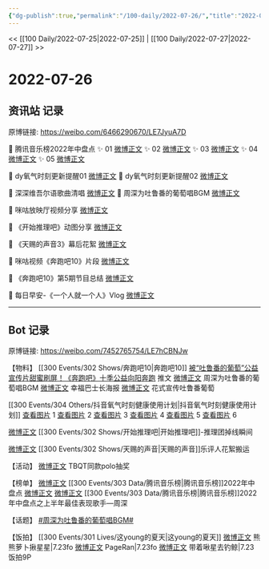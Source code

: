 ```yaml
---
{"dg-publish":true,"permalink":"/100-daily/2022-07-26/","title":"2022-07-26"}
---
```



<< [[100 Daily/2022-07-25\|2022-07-25]] | [[100 Daily/2022-07-27\|2022-07-27]] >>

# 2022-07-26

## 资讯站 记录

原博链接: https://weibo.com/6466290670/LE7JyuA7D

💫 腾讯音乐榜2022年中盘点
✨ 01 [微博正文](https://m.weibo.cn/6466290670/4795572789712459)
✨ 02 [微博正文](https://m.weibo.cn/6466290670/4795571988860390)
✨ 03 [微博正文](https://m.weibo.cn/6466290670/4795514011255843)
✨ 04 [微博正文](https://m.weibo.cn/6466290670/4795511972823788)
✨ 05 [微博正文](https://m.weibo.cn/6466290670/4795511557590529)

💫 dy氧气时刻更新提醒01 [微博正文](https://m.weibo.cn/6466290670/4795618134068126)
💫 dy氧气时刻更新提醒02 [微博正文](https://m.weibo.cn/6466290670/4795573503530136)

💫 深深维吾尔语歌曲清唱 [微博正文](https://m.weibo.cn/6466290670/4795437523930735)
💫 周深为吐鲁番的葡萄唱BGM [微博正文](https://m.weibo.cn/6466290670/4795450206983974)

💫 咪咕放映厅视频分享 [微博正文](https://m.weibo.cn/6466290670/4795502506543001)

💫 《开始推理吧》动图分享 [微博正文](https://m.weibo.cn/6466290670/4795484520583697)

💫 《天赐的声音3》幕后花絮 [微博正文](https://m.weibo.cn/6466290670/4795508947946498)

💫 咪咕视频《奔跑吧10》片段 [微博正文](https://m.weibo.cn/6466290670/4795539100800254)

💫 《奔跑吧10》第5期节目总结 [微博正文](https://m.weibo.cn/6466290670/4795426747976820)

💫 每日早安-《一个人就一个人》Vlog [微博正文](https://m.weibo.cn/6466290670/4795403382296204)

---
## Bot 记录

原博链接: https://weibo.com/7452765754/LE7hCBNJw

【物料】
[[300 Events/302 Shows/奔跑吧10\|奔跑吧10]]
[被“吐鲁番的葡萄”公益宣传片甜蜜刷屏！《奔跑吧》十季公益向阳奔跑](https://weibo.cn/sinaurl?u=https%3A%2F%2Fmp.weixin.qq.com%2Fs%2F11-jjDGhq5IBYrmgrqecJA) 推文
[微博正文](https://m.weibo.cn/5242381821/4795438894416095) 周深为吐鲁番的葡萄唱BGM
[微博正文](https://m.weibo.cn/5242381821/4795541285767113) 幸福巴士长海报
[微博正文](https://m.weibo.cn/5242381821/4795426437338278) 花式宣传吐鲁番葡萄

[[300 Events/304 Others/抖音氧气时刻健康使用计划\|抖音氧气时刻健康使用计划]]
[查看图片](https://wx2.sinaimg.cn/large/0088n2Pggy1h4kmma3u5vj30ku112tbb.jpg) 1
[查看图片](https://wx2.sinaimg.cn/large/0088n2Pggy1h4kmmguv2gj30ku112mzm.jpg) 2
[查看图片](https://wx1.sinaimg.cn/large/0088n2Pggy1h4kmmqkm63j30ku112q5a.jpg) 3
[查看图片](https://wx2.sinaimg.cn/large/0088n2Pggy1h4kmn9disoj30ku112mzn.jpg) 4
[查看图片](https://wx2.sinaimg.cn/large/0088n2Pggy1h4kpkaaynxj30u01hddjz.jpg) 5
[查看图片](https://wx1.sinaimg.cn/large/0088n2Pggy1h4kpkco6tsj30u01hdtct.jpg) 6

[微博正文](https://m.weibo.cn/2162247381/4795465797469185) [[300 Events/302 Shows/开始推理吧\|开始推理吧]]-推理团掉线瞬间

[微博正文](https://m.weibo.cn/5233410965/4795267549758804) [[300 Events/302 Shows/天赐的声音\|天赐的声音]]乐评人花絮搬运

【活动】
[微博正文](https://m.weibo.cn/7435669538/4795443907927383) TBQT同款polo抽奖

【榜单】
[微博正文](https://m.weibo.cn/6573096128/4795464031671194) [[300 Events/303 Data/腾讯音乐榜\|腾讯音乐榜]]2022年中盘点
[微博正文](https://m.weibo.cn/6573096128/4795556470458340) [微博正文](https://m.weibo.cn/6733257358/4795556646621984) [[300 Events/303 Data/腾讯音乐榜\|腾讯音乐榜]]2022年中盘点之上半年最佳表现歌手—周深

【话题】
[#周深为吐鲁番的葡萄唱BGM#](https://s.weibo.com/weibo?q=%23%E5%91%A8%E6%B7%B1%E4%B8%BA%E5%90%90%E9%B2%81%E7%95%AA%E7%9A%84%E8%91%A1%E8%90%84%E5%94%B1BGM%23)

【饭拍】
[[300 Events/301 Lives/这young的夏天\|这young的夏天]]
[微博正文](https://weibo.com/7424830108/LDUQWpjAb) 熊熊萝卜揪星星|7.23fo
[微博正文](https://m.weibo.cn/7633014126/4795412735069491) PageRan|7.23fo
[微博正文](https://m.weibo.cn/3246571812/4795491105375077) 带着啾星去钓鲸|7.23饭拍9P
